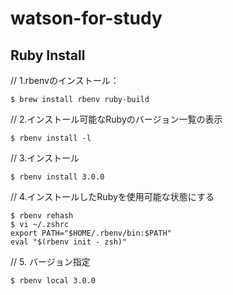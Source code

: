 # watson-for-study

## Ruby Install

// 1.rbenvのインストール：
```
$ brew install rbenv ruby-build
```

// 2.インストール可能なRubyのバージョン一覧の表示
```
$ rbenv install -l
```
// 3.インストール
```
$ rbenv install 3.0.0
```
// 4.インストールしたRubyを使用可能な状態にする

```
$ rbenv rehash
$ vi ~/.zshrc
export PATH="$HOME/.rbenv/bin:$PATH"  
eval "$(rbenv init - zsh)"
```

// 5. バージョン指定
```
$ rbenv local 3.0.0
```
